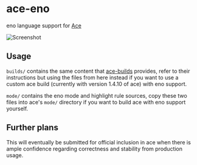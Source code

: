 # ace-eno

eno language support for [Ace](https://ace.c9.io/)

![Screenshot](https://resources.eno-lang.org/plugins/ace.png)

## Usage

`builds/` contains the same content that [ace-builds](https://www.npmjs.com/package/ace-builds) provides, refer to their instructions but using the files from here instead if you want to use a custom ace build (currently with version 1.4.10 of ace) with eno support.

`mode/` contains the eno mode and highlight rule sources, copy these two files into ace's `mode/` directory if you want to build ace with eno support yourself.

## Further plans

This will eventually be submitted for official inclusion in ace when there is ample confidence regarding correctness and stability from production usage.
